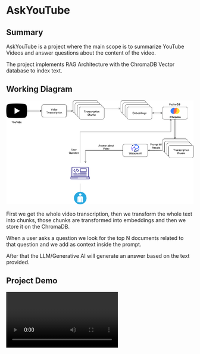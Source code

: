 # AskYouTube

## Summary
AskYouTube is a project where the main scope is to summarize YouTube Videos and answer questions about the content of the video.

The project implements RAG Architecture with the ChromaDB Vector database to index text.


## Working Diagram
![Working Diagram](./documents/architecture/Working%20Diagram.png)

First we get the whole video transcription, then we transform the whole text into chunks, those chunks are transformed into embeddings and then we store it on the ChromaDB.

When a user asks a question we look for the top N documents related to that question and we add as context inside the prompt.

After that the LLM/Generative AI will generate an answer based on the text provided.

## Project Demo

![Video](./AskYTDemo.mov)